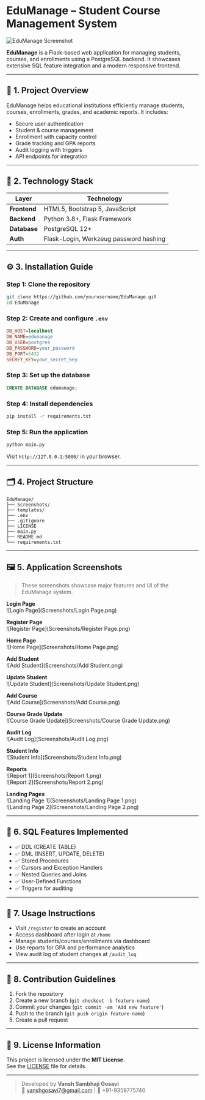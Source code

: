 
# EduManage – Student Course Management System

![EduManage Screenshot](https://img.freepik.com/free-vector/online-learning-isometric-concept_1284-17947.jpg)

**EduManage** is a Flask-based web application for managing students, courses, and enrollments using a PostgreSQL backend. It showcases extensive SQL feature integration and a modern responsive frontend.

---

## 🚀 1. Project Overview

EduManage helps educational institutions efficiently manage students, courses, enrollments, grades, and academic reports. It includes:

- Secure user authentication
- Student & course management
- Enrollment with capacity control
- Grade tracking and GPA reports
- Audit logging with triggers
- API endpoints for integration

---

## 🧰 2. Technology Stack

| Layer       | Technology                             |
|-------------|-----------------------------------------|
| **Frontend**| HTML5, Bootstrap 5, JavaScript           |
| **Backend** | Python 3.8+, Flask Framework            |
| **Database**| PostgreSQL 12+                          |
| **Auth**    | Flask-Login, Werkzeug password hashing  |

---

## ⚙️ 3. Installation Guide

### Step 1: Clone the repository
```bash
git clone https://github.com/yourusername/EduManage.git
cd EduManage
```

### Step 2: Create and configure `.env`
```ini
DB_HOST=localhost
DB_NAME=edumanage
DB_USER=postgres
DB_PASSWORD=your_password
DB_PORT=5432
SECRET_KEY=your_secret_key
```

### Step 3: Set up the database
```sql
CREATE DATABASE edumanage;
```

### Step 4: Install dependencies
```bash
pip install -r requirements.txt
```

### Step 5: Run the application
```bash
python main.py
```

Visit `http://127.0.0.1:5000/` in your browser.

---

## 🗂️ 4. Project Structure

```
EduManage/
├── Screenshots/
├── templates/
├── .env
├── .gitignore
├── LICENSE
├── main.py
├── README.md
└── requirements.txt
```

---

## 🖼️ 5. Application Screenshots

> These screenshots showcase major features and UI of the EduManage system.

**Login Page**  
![Login Page](Screenshots/Login Page.png)

**Register Page**  
![Register Page](Screenshots/Register Page.png)

**Home Page**  
![Home Page](Screenshots/Home Page.png)

**Add Student**  
![Add Student](Screenshots/Add Student.png)

**Update Student**  
![Update Student](Screenshots/Update Student.png)

**Add Course**  
![Add Course](Screenshots/Add Course.png)

**Course Grade Update**  
![Course Grade Update](Screenshots/Course Grade Update.png)

**Audit Log**  
![Audit Log](Screenshots/Audit Log.png)

**Student Info**  
![Student Info](Screenshots/Student Info.png)

**Reports**  
![Report 1](Screenshots/Report 1.png)  
![Report 2](Screenshots/Report 2.png)

**Landing Pages**  
![Landing Page 1](Screenshots/Landing  Page 1.png)  
![Landing Page 2](Screenshots/Landing Page 2.png)

---

## 🧠 6. SQL Features Implemented

- ✅ DDL (CREATE TABLE)
- ✅ DML (INSERT, UPDATE, DELETE)
- ✅ Stored Procedures
- ✅ Cursors and Exception Handlers
- ✅ Nested Queries and Joins
- ✅ User-Defined Functions
- ✅ Triggers for auditing

---

## 🧪 7. Usage Instructions

- Visit `/register` to create an account
- Access dashboard after login at `/home`
- Manage students/courses/enrollments via dashboard
- Use reports for GPA and performance analytics
- View audit log of student changes at `/audit_log`

---

## 🤝 8. Contribution Guidelines

1. Fork the repository
2. Create a new branch (`git checkout -b feature-name`)
3. Commit your changes (`git commit -am 'Add new feature'`)
4. Push to the branch (`git push origin feature-name`)
5. Create a pull request

---

## 📜 9. License Information

This project is licensed under the **MIT License**.  
See the [LICENSE](LICENSE) file for details.

---

> Developed by **Vansh Sambhaji Gosavi**  
> 📧 vanshgosavi7@gmail.com | 📱 +91-9359775740
